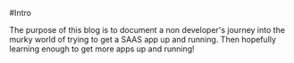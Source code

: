 #Intro

The purpose of this blog is to document a non developer's journey into the murky world of trying to get a SAAS app up and running. Then hopefully learning enough to get more apps up and running!

